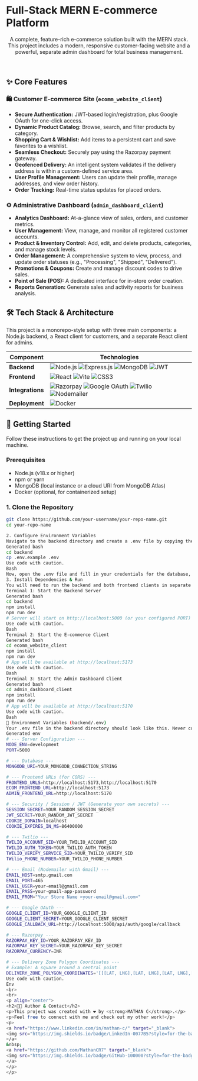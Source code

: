 # Full-Stack MERN E-commerce Platform



<p align="center">
  A complete, feature-rich e-commerce solution built with the MERN stack. This project includes a modern, responsive customer-facing website and a powerful, separate admin dashboard for total business management.
</p>

<br>

<!-- Optional: Add a screenshot or GIF of your application here -->
<!-- ![Project Demo](./assets/demo.gif) -->

## ✨ Core Features

### 🛍️ Customer E-commerce Site (`ecomm_website_client`)
- **Secure Authentication:** JWT-based login/registration, plus Google OAuth for one-click access.
- **Dynamic Product Catalog:** Browse, search, and filter products by category.
- **Shopping Cart & Wishlist:** Add items to a persistent cart and save favorites to a wishlist.
- **Seamless Checkout:** Securely pay using the Razorpay payment gateway.
- **Geofenced Delivery:** An intelligent system validates if the delivery address is within a custom-defined service area.
- **User Profile Management:** Users can update their profile, manage addresses, and view order history.
- **Order Tracking:** Real-time status updates for placed orders.

### ⚙️ Administrative Dashboard (`admin_dashboard_client`)
- **Analytics Dashboard:** At-a-glance view of sales, orders, and customer metrics.
- **User Management:** View, manage, and monitor all registered customer accounts.
- **Product & Inventory Control:** Add, edit, and delete products, categories, and manage stock levels.
- **Order Management:** A comprehensive system to view, process, and update order statuses (e.g., "Processing", "Shipped", "Delivered").
- **Promotions & Coupons:** Create and manage discount codes to drive sales.
- **Point of Sale (POS):** A dedicated interface for in-store order creation.
- **Reports Generation:** Generate sales and activity reports for business analysis.

## 🛠️ Tech Stack & Architecture

This project is a monorepo-style setup with three main components: a Node.js backend, a React client for customers, and a separate React client for admins.

| Component         | Technologies                                                                                                                                                                                                                                                                                                                                                                    |
| ----------------- | ------------------------------------------------------------------------------------------------------------------------------------------------------------------------------------------------------------------------------------------------------------------------------------------------------------------------------------------------------------------------------- |
| **Backend**       | ![Node.js](https://img.shields.io/badge/Node.js-339933?style=for-the-badge&logo=node.js&logoColor=white) ![Express.js](https://img.shields.io/badge/Express-000000?style=for-the-badge&logo=express&logoColor=white) ![MongoDB](https://img.shields.io/badge/MongoDB-47A248?style=for-the-badge&logo=mongodb&logoColor=white) ![JWT](https://img.shields.io/badge/JWT-000000?style=for-the-badge&logo=jsonwebtokens&logoColor=white) |
| **Frontend**      | ![React](https://img.shields.io/badge/React-20232A?style=for-the-badge&logo=react&logoColor=61DAFB) ![Vite](https://img.shields.io/badge/Vite-646CFF?style=for-the-badge&logo=vite&logoColor=white) ![CSS3](https://img.shields.io/badge/CSS3-1572B6?style=for-the-badge&logo=css3&logoColor=white)                                                                                                |
| **Integrations**  | ![Razorpay](https://img.shields.io/badge/Razorpay-02042B?style=for-the-badge&logo=razorpay&logoColor=3395FF) ![Google OAuth](https://img.shields.io/badge/Google_OAuth-4285F4?style=for-the-badge&logo=google&logoColor=white) ![Twilio](https://img.shields.io/badge/Twilio-F22F46?style=for-the-badge&logo=twilio&logoColor=white) ![Nodemailer](https://img.shields.io/badge/Nodemailer-3A99D8?style=for-the-badge&logo=gmail&logoColor=white)       |
| **Deployment**    | ![Docker](https://img.shields.io/badge/Docker-2496ED?style=for-the-badge&logo=docker&logoColor=white)                                                                                                                                                                                                                                                                            |

## 🚀 Getting Started

Follow these instructions to get the project up and running on your local machine.

### Prerequisites
- Node.js (v18.x or higher)
- npm or yarn
- MongoDB (local instance or a cloud URI from MongoDB Atlas)
- Docker (optional, for containerized setup)

### 1. Clone the Repository
```bash
git clone https://github.com/your-username/your-repo-name.git
cd your-repo-name

2. Configure Environment Variables
Navigate to the backend directory and create a .env file by copying the example:
Generated bash
cd backend
cp .env.example .env
Use code with caution.
Bash
Now, open the .env file and fill in your credentials for the database, JWT secrets, frontend URLs, and all integrated services (Razorpay, Google, Twilio, etc.).
3. Install Dependencies & Run
You will need to run the backend and both frontend clients in separate terminals.
Terminal 1: Start the Backend Server
Generated bash
cd backend
npm install
npm run dev
# Server will start on http://localhost:5000 (or your configured PORT)
Use code with caution.
Bash
Terminal 2: Start the E-commerce Client
Generated bash
cd ecomm_website_client
npm install
npm run dev
# App will be available at http://localhost:5173
Use code with caution.
Bash
Terminal 3: Start the Admin Dashboard Client
Generated bash
cd admin_dashboard_client
npm install
npm run dev
# App will be available at http://localhost:5170
Use code with caution.
Bash
🔑 Environment Variables (backend/.env)
Your .env file in the backend directory should look like this. Never commit your actual .env file to version control.
Generated env
# --- Server Configuration ---
NODE_ENV=development
PORT=5000

# --- Database ---
MONGODB_URI=YOUR_MONGODB_CONNECTION_STRING

# --- Frontend URLs (for CORS) ---
FRONTEND_URLS=http://localhost:5173,http://localhost:5170
ECOM_FRONTEND_URL=http://localhost:5173
ADMIN_FRONTEND_URL=http://localhost:5170

# --- Security / Session / JWT (Generate your own secrets) ---
SESSION_SECRET=YOUR_RANDOM_SESSION_SECRET
JWT_SECRET=YOUR_RANDOM_JWT_SECRET
COOKIE_DOMAIN=localhost
COOKIE_EXPIRES_IN_MS=86400000

# --- Twilio ---
TWILIO_ACCOUNT_SID=YOUR_TWILIO_ACCOUNT_SID
TWILIO_AUTH_TOKEN=YOUR_TWILIO_AUTH_TOKEN
TWILIO_VERIFY_SERVICE_SID=YOUR_TWILIO_VERIFY_SID
TWilio_PHONE_NUMBER=YOUR_TWILIO_PHONE_NUMBER

# --- Email (Nodemailer with Gmail) ---
EMAIL_HOST=smtp.gmail.com
EMAIL_PORT=465
EMAIL_USER=your-email@gmail.com
EMAIL_PASS=your-gmail-app-password
EMAIL_FROM="Your Store Name <your-email@gmail.com>"

# --- Google OAuth ---
GOOGLE_CLIENT_ID=YOUR_GOOGLE_CLIENT_ID
GOOGLE_CLIENT_SECRET=YOUR_GOOGLE_CLIENT_SECRET
GOOGLE_CALLBACK_URL=http://localhost:5000/api/auth/google/callback

# --- Razorpay ---
RAZORPAY_KEY_ID=YOUR_RAZORPAY_KEY_ID
RAZORPAY_KEY_SECRET=YOUR_RAZORPAY_KEY_SECRET
RAZORPAY_CURRENCY=INR

# --- Delivery Zone Polygon Coordinates ---
# Example: A square around a central point
DELIVERY_ZONE_POLYGON_COORDINATES='[[[LAT, LNG],[LAT, LNG],[LAT, LNG],[LAT, LNG],[LAT, LNG]]]'
Use code with caution.
Env
<br>
<br>
<p align="center">
<h2>👨‍💻 Author & Contact</h2>
<p>This project was created with ❤️ by <strong>MATHAN C</strong>.</p>
<p>Feel free to connect with me and check out my other work!</p>
<p>
<a href="https://www.linkedin.com/in/mathan-c/" target="_blank">
<img src="https://img.shields.io/badge/LinkedIn-0077B5?style=for-the-badge&logo=linkedin&logoColor=white" alt="LinkedIn">
</a>
&nbsp;
<a href="https://github.com/MathanCR7" target="_blank">
<img src="https://img.shields.io/badge/GitHub-100000?style=for-the-badge&logo=github&logoColor=white" alt="GitHub">
</a>
</p>
</p>
